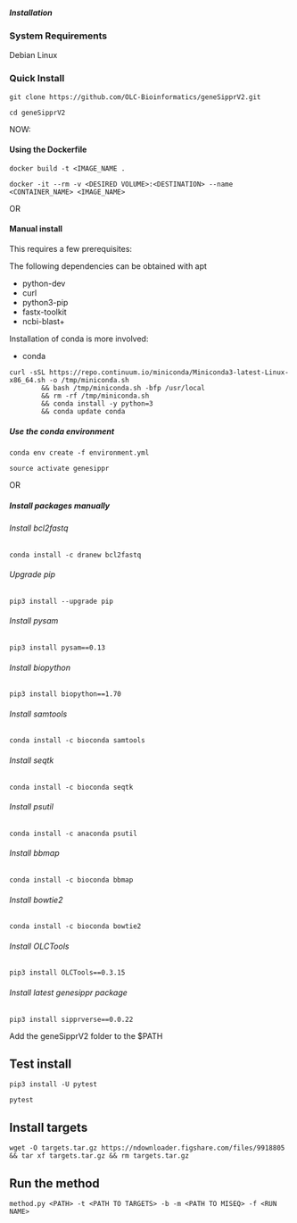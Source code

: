 ##### Installation

### System Requirements
Debian Linux


### Quick Install

`git clone https://github.com/OLC-Bioinformatics/geneSipprV2.git`

`cd geneSipprV2`

NOW:

#### Using the Dockerfile

`docker build -t <IMAGE_NAME .`

`docker -it --rm -v <DESIRED VOLUME>:<DESTINATION> --name <CONTAINER_NAME> <IMAGE_NAME>`

OR


#### Manual install

This requires a few prerequisites:

The following dependencies can be obtained with apt

- python-dev
- curl
- python3-pip
- fastx-toolkit
- ncbi-blast+

Installation of conda is more involved:

- conda

```
curl -sSL https://repo.continuum.io/miniconda/Miniconda3-latest-Linux-x86_64.sh -o /tmp/miniconda.sh
	    && bash /tmp/miniconda.sh -bfp /usr/local
	    && rm -rf /tmp/miniconda.sh
	    && conda install -y python=3
	    && conda update conda
```

##### Use the conda environment


`conda env create -f environment.yml`

`source activate genesippr`

OR

##### Install packages manually

###### Install bcl2fastq
`conda install -c dranew bcl2fastq`

###### Upgrade pip
`pip3 install --upgrade pip`

###### Install pysam
`pip3 install pysam==0.13`

###### Install biopython 
`pip3 install biopython==1.70`

###### Install samtools
`conda install -c bioconda samtools`

###### Install seqtk
`conda install -c bioconda seqtk`

###### Install psutil
`conda install -c anaconda psutil`

###### Install bbmap 
`conda install -c bioconda bbmap` 

###### Install bowtie2 
`conda install -c bioconda bowtie2`

###### Install OLCTools
`pip3 install OLCTools==0.3.15`

###### Install latest genesippr package
`pip3 install sipprverse==0.0.22`

Add the geneSipprV2 folder to the $PATH


## Test install
`pip3 install -U pytest`

`pytest`

## Install targets

`wget -O targets.tar.gz https://ndownloader.figshare.com/files/9918805 && tar xf targets.tar.gz && rm targets.tar.gz`

## Run the method
`method.py <PATH> -t <PATH TO TARGETS> -b -m <PATH TO MISEQ> -f <RUN NAME>`
